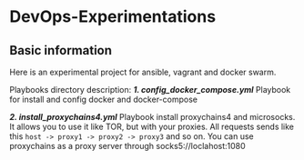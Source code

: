 # DevOps-Experimentations 

## Basic information

Here is an experimental project for ansible, vagrant and docker swarm.

Playbooks directory description:
***1. config_docker_compose.yml***
Playbook for install and config docker and docker-compose

***2. install_proxychains4.yml***
Playbook install proxychains4 and microsocks.
It allows you to use it like TOR, but with your proxies.
All requests sends like this `host -> proxy1 -> proxy2 -> proxy3` and so on.
You can use proxychains as a proxy server through socks5://loclahost:1080
